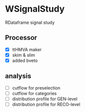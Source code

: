 # WSignalStudy
RDataframe signal study

## Processor
- [x] ttHMVA maker
- [x] skim & slim
- [x] added bveto

## analysis
- [ ] cutflow for preselection
- [ ] cutflow for categories
- [ ] distribution profile for GEN-level
- [ ] distribution profile for RECO-level
